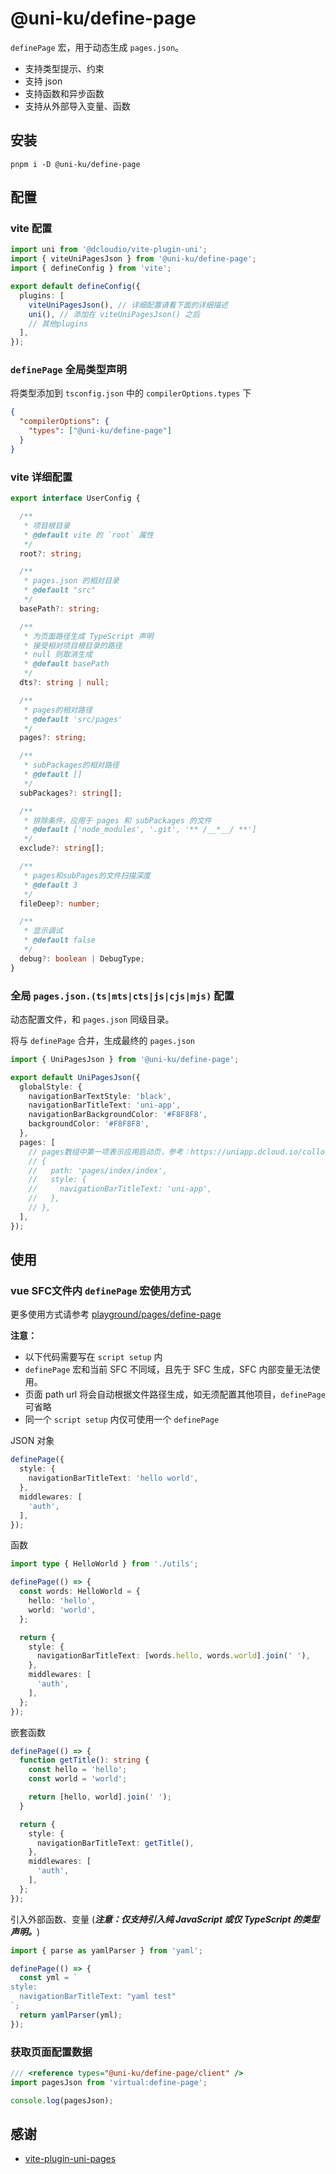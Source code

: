 # @uni-ku/define-page

`definePage` 宏，用于动态生成 `pages.json`。

- 支持类型提示、约束
- 支持 json
- 支持函数和异步函数
- 支持从外部导入变量、函数

## 安装

```shell
pnpm i -D @uni-ku/define-page
```

## 配置

### vite 配置
```ts
import uni from '@dcloudio/vite-plugin-uni';
import { viteUniPagesJson } from '@uni-ku/define-page';
import { defineConfig } from 'vite';

export default defineConfig({
  plugins: [
    viteUniPagesJson(), // 详细配置请看下面的详细描述
    uni(), // 添加在 viteUniPagesJson() 之后
    // 其他plugins
  ],
});
```

### `definePage` 全局类型声明

将类型添加到 `tsconfig.json` 中的 `compilerOptions.types` 下

```json
{
  "compilerOptions": {
    "types": ["@uni-ku/define-page"]
  }
}
```

### vite 详细配置

```ts
export interface UserConfig {

  /**
   * 项目根目录
   * @default vite 的 `root` 属性
   */
  root?: string;

  /**
   * pages.json 的相对目录
   * @default "src"
   */
  basePath?: string;

  /**
   * 为页面路径生成 TypeScript 声明
   * 接受相对项目根目录的路径
   * null 则取消生成
   * @default basePath
   */
  dts?: string | null;

  /**
   * pages的相对路径
   * @default 'src/pages'
   */
  pages?: string;

  /**
   * subPackages的相对路径
   * @default []
   */
  subPackages?: string[];

  /**
   * 排除条件，应用于 pages 和 subPackages 的文件
   * @default ['node_modules', '.git', '** /__*__/ **']
   */
  exclude?: string[];

  /**
   * pages和subPages的文件扫描深度
   * @default 3
   */
  fileDeep?: number;

  /**
   * 显示调试
   * @default false
   */
  debug?: boolean | DebugType;
}
```

### 全局 `pages.json.(ts|mts|cts|js|cjs|mjs)` 配置

动态配置文件，和 `pages.json` 同级目录。

将与 `definePage` 合并，生成最终的 `pages.json`

```ts
import { UniPagesJson } from '@uni-ku/define-page';

export default UniPagesJson({
  globalStyle: {
    navigationBarTextStyle: 'black',
    navigationBarTitleText: 'uni-app',
    navigationBarBackgroundColor: '#F8F8F8',
    backgroundColor: '#F8F8F8',
  },
  pages: [
    // pages数组中第一项表示应用启动页，参考：https://uniapp.dcloud.io/collocation/pages
    // {
    //   path: 'pages/index/index',
    //   style: {
    //     navigationBarTitleText: 'uni-app',
    //   },
    // },
  ],
});
```

## 使用

### vue SFC文件内 `definePage` 宏使用方式

更多使用方式请参考 [playground/pages/define-page](../playground/src/pages/define-page/)

**注意：**
- 以下代码需要写在 `script setup` 内
- `definePage` 宏和当前 SFC 不同域，且先于 SFC 生成，SFC 内部变量无法使用。
- 页面 path url 将会自动根据文件路径生成，如无须配置其他项目，`definePage`可省略
- 同一个 `script setup` 内仅可使用一个 `definePage`

JSON 对象
```ts
definePage({
  style: {
    navigationBarTitleText: 'hello world',
  },
  middlewares: [
    'auth',
  ],
});
```

函数
```ts
import type { HelloWorld } from './utils';

definePage(() => {
  const words: HelloWorld = {
    hello: 'hello',
    world: 'world',
  };

  return {
    style: {
      navigationBarTitleText: [words.hello, words.world].join(' '),
    },
    middlewares: [
      'auth',
    ],
  };
});
```

嵌套函数
```ts
definePage(() => {
  function getTitle(): string {
    const hello = 'hello';
    const world = 'world';

    return [hello, world].join(' ');
  }

  return {
    style: {
      navigationBarTitleText: getTitle(),
    },
    middlewares: [
      'auth',
    ],
  };
});
```

引入外部函数、变量 (***注意：仅支持引入纯 JavaScript 或仅 TypeScript 的类型声明。***)
```ts
import { parse as yamlParser } from 'yaml';

definePage(() => {
  const yml = `
style:
  navigationBarTitleText: "yaml test"
`;
  return yamlParser(yml);
});
```

### 获取页面配置数据

```ts
/// <reference types="@uni-ku/define-page/client" />
import pagesJson from 'virtual:define-page';

console.log(pagesJson);
```

## 感谢
- [vite-plugin-uni-pages](https://github.com/uni-helper/vite-plugin-uni-pages)
